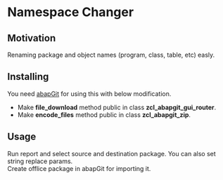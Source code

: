 # Namespace Changer
## Motivation
Renaming package and object names (program, class, table, etc) easly.
## Installing
You need [abapGit](https://github.com/larshp/abapGit.git) for using this with below modification.
* Make **file_download** method public in class **zcl_abapgit_gui_router**.
* Make **encode_files** method public in class **zcl_abapgit_zip**.
## Usage
Run report and select source and destination package. You can also set string replace params.  
Create offlice package in abapGit for importing it.

